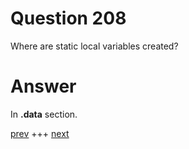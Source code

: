 
# Question 208



Where are static local variables created?


# Answer



In __.data__ section.


[prev](207.md) +++ [next](209.md)
